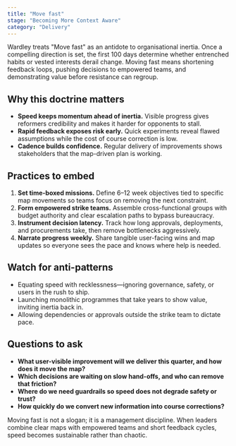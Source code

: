 ```yaml
---
title: "Move fast"
stage: "Becoming More Context Aware"
category: "Delivery"
---
```


Wardley treats "Move fast" as an antidote to organisational inertia. Once a compelling direction is set, the first 100 days determine whether entrenched habits or vested interests derail change. Moving fast means shortening feedback loops, pushing decisions to empowered teams, and demonstrating value before resistance can regroup.

## Why this doctrine matters

- **Speed keeps momentum ahead of inertia.** Visible progress gives reformers credibility and makes it harder for opponents to stall.
- **Rapid feedback exposes risk early.** Quick experiments reveal flawed assumptions while the cost of course correction is low.
- **Cadence builds confidence.** Regular delivery of improvements shows stakeholders that the map-driven plan is working.

## Practices to embed

1. **Set time-boxed missions.** Define 6–12 week objectives tied to specific map movements so teams focus on removing the next constraint.
2. **Form empowered strike teams.** Assemble cross-functional groups with budget authority and clear escalation paths to bypass bureaucracy.
3. **Instrument decision latency.** Track how long approvals, deployments, and procurements take, then remove bottlenecks aggressively.
4. **Narrate progress weekly.** Share tangible user-facing wins and map updates so everyone sees the pace and knows where help is needed.

## Watch for anti-patterns

- Equating speed with recklessness—ignoring governance, safety, or users in the rush to ship.
- Launching monolithic programmes that take years to show value, inviting inertia back in.
- Allowing dependencies or approvals outside the strike team to dictate pace.

## Questions to ask

- **What user-visible improvement will we deliver this quarter, and how does it move the map?**
- **Which decisions are waiting on slow hand-offs, and who can remove that friction?**
- **Where do we need guardrails so speed does not degrade safety or trust?**
- **How quickly do we convert new information into course corrections?**

Moving fast is not a slogan; it is a management discipline. When leaders combine clear maps with empowered teams and short feedback cycles, speed becomes sustainable rather than chaotic.
